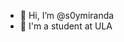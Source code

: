 - 👋 Hi, I’m @s0ymiranda
- 🌱 I'm a student at ULA

<!---
s0ymiranda/s0ymiranda is a ✨ special ✨ repository because its `README.md` (this file) appears on your GitHub profile.
You can click the Preview link to take a look at your changes.
--->
